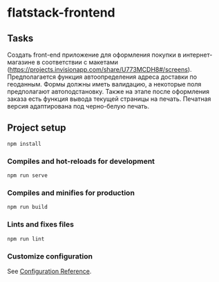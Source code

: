 # flatstack-frontend

## Tasks
Cоздать front-end приложение для оформления покупки в интернет-магазине в соответствии с макетами (https://projects.invisionapp.com/share/U773MCDH8#/screens). Предполагается функция автоопределения адреса доставки по геоданным. Формы должны иметь валидацию, а некоторые поля предполагают автоподстановку. Также на этапе после оформления заказа есть функция вывода текущей страницы на печать. Печатная версия адаптирована под черно-белую печать.

## Project setup
```
npm install
```

### Compiles and hot-reloads for development
```
npm run serve
```

### Compiles and minifies for production
```
npm run build
```

### Lints and fixes files
```
npm run lint
```

### Customize configuration
See [Configuration Reference](https://cli.vuejs.org/config/).
